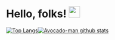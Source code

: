 # Hello, folks! <img src="https://raw.githubusercontent.com/MartinHeinz/MartinHeinz/master/wave.gif" width="30px">

[![Top Langs](https://github-readme-stats.vercel.app/api/top-langs/?username=Avocado-man&layout=compact&theme=radical)](https://github.com/anuraghazra/github-readme-stats)[![Avocado-man github stats](https://github-readme-stats.vercel.app/api?username=Avocado-man&theme=radical)](https://github.com/anuraghazra/github-readme-stats)


